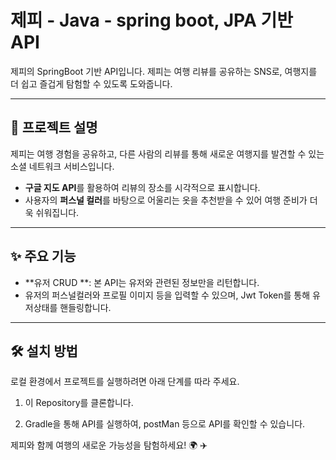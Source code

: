 # 제피 - Java - spring boot, JPA 기반 API

제피의 SpringBoot 기반 API입니다. 제피는 여행 리뷰를 공유하는 SNS로, 여행지를 더 쉽고 즐겁게 탐험할 수 있도록 도와줍니다.  

---

## 📖 프로젝트 설명

제피는 여행 경험을 공유하고, 다른 사람의 리뷰를 통해 새로운 여행지를 발견할 수 있는 소셜 네트워크 서비스입니다.  
- **구글 지도 API**를 활용하여 리뷰의 장소를 시각적으로 표시합니다.  
- 사용자의 **퍼스널 컬러**를 바탕으로 어울리는 옷을 추천받을 수 있어 여행 준비가 더욱 쉬워집니다.  

---

## ✨ 주요 기능

- **유저 CRUD **: 본 API는 유저와 관련된 정보만을 리턴합니다.
- 유저의 퍼스널컬러와 프로필 이미지 등을 입력할 수 있으며, Jwt Token를 통해 유저상태를 핸들링합니다.

---

## 🛠️ 설치 방법

로컬 환경에서 프로젝트를 실행하려면 아래 단계를 따라 주세요.

1. 이 Repository를 클론합니다.

2. Gradle을 통해 API를 실행하여, postMan 등으로 API를 확인할 수 있습니다.


제피와 함께 여행의 새로운 가능성을 탐험하세요! 🌍 ✈️
